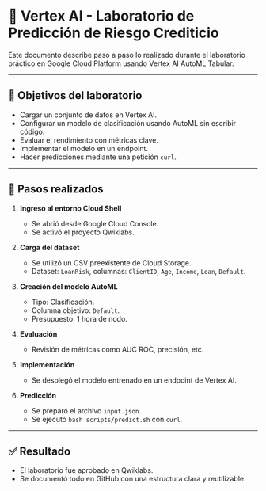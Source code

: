 # 🧪 Vertex AI - Laboratorio de Predicción de Riesgo Crediticio

Este documento describe paso a paso lo realizado durante el laboratorio práctico en Google Cloud Platform usando Vertex AI AutoML Tabular.

---

## 📌 Objetivos del laboratorio

- Cargar un conjunto de datos en Vertex AI.
- Configurar un modelo de clasificación usando AutoML sin escribir código.
- Evaluar el rendimiento con métricas clave.
- Implementar el modelo en un endpoint.
- Hacer predicciones mediante una petición `curl`.

---

## 🔧 Pasos realizados

1. **Ingreso al entorno Cloud Shell**
   - Se abrió desde Google Cloud Console.
   - Se activó el proyecto Qwiklabs.

2. **Carga del dataset**
   - Se utilizó un CSV preexistente de Cloud Storage.
   - Dataset: `LoanRisk`, columnas: `ClientID`, `Age`, `Income`, `Loan`, `Default`.

3. **Creación del modelo AutoML**
   - Tipo: Clasificación.
   - Columna objetivo: `Default`.
   - Presupuesto: 1 hora de nodo.

4. **Evaluación**
   - Revisión de métricas como AUC ROC, precisión, etc.

5. **Implementación**
   - Se desplegó el modelo entrenado en un endpoint de Vertex AI.

6. **Predicción**
   - Se preparó el archivo `input.json`.
   - Se ejecutó `bash scripts/predict.sh` con `curl`.

---

## ✅ Resultado

- El laboratorio fue aprobado en Qwiklabs.
- Se documentó todo en GitHub con una estructura clara y reutilizable.
